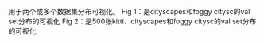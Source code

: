 用于两个或多个数据集分布可视化。
Fig 1：是cityscapes和foggy citysc的val set分布的可视化
Fig 2：是500张kitti、cityscapes和foggy citysc的val set分布的可视化

